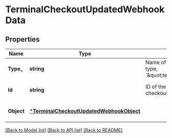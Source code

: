 # TerminalCheckoutUpdatedWebhookData

## Properties

 Name       | Type                                                                                 | Description                                                                     | Notes                        
------------|--------------------------------------------------------------------------------------|---------------------------------------------------------------------------------|------------------------------
 **Type_**  | **string**                                                                           | Name of the updated object’s type, &#x60;\&quot;terminal.checkout\&quot;&#x60;. | [optional] [default to null] 
 **Id**     | **string**                                                                           | ID of the updated terminal checkout.                                            | [optional] [default to null] 
 **Object** | [***TerminalCheckoutUpdatedWebhookObject**](TerminalCheckoutUpdatedWebhookObject.md) |                                                                                 | [optional] [default to null] 

[[Back to Model list]](../README.md#documentation-for-models) [[Back to API list]](../README.md#documentation-for-api-endpoints) [[Back to README]](../README.md)

